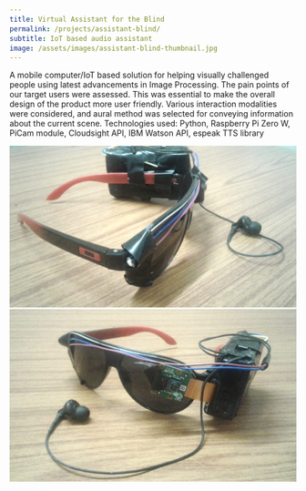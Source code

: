 ```yaml
---
title: Virtual Assistant for the Blind
permalink: /projects/assistant-blind/
subtitle: IoT based audio assistant
image: /assets/images/assistant-blind-thumbnail.jpg
---
```


A mobile computer/IoT based solution for helping visually challenged people using latest advancements in Image Processing. The pain points of our target users were assessed. This was essential to make the overall design of the product more user friendly. Various interaction modalities were considered, and aural method was selected for conveying information about the current scene.
Technologies used: Python, Raspberry Pi Zero W, PiCam module, Cloudsight API, IBM Watson API, espeak TTS library

![assistant-image1](/assets/images/assistant-blind-1.jpeg)
![assistant-image2](/assets/images/assistant-blind-2.jpeg)
